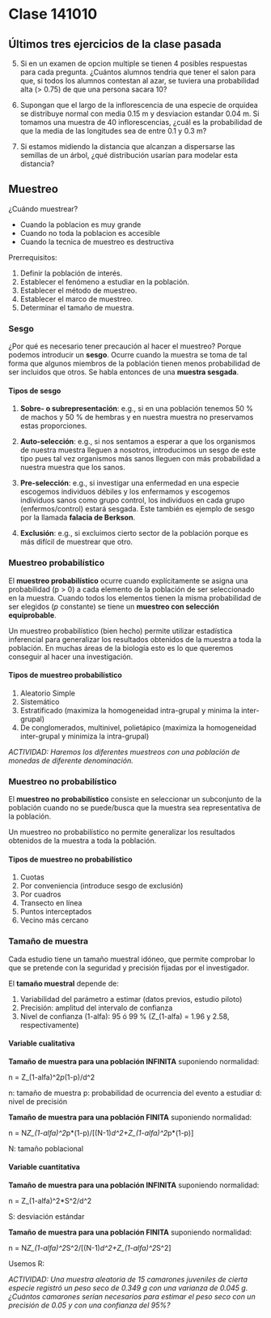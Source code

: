# Clase 141010

## Últimos tres ejercicios de la clase pasada

5. Si en un examen de opcion multiple se tienen 4 posibles respuestas para cada pregunta. ¿Cuántos alumnos tendria que tener el salon para que, si todos los alumnos contestan al azar, se tuviera una probabilidad alta (> 0.75) de que una persona sacara 10?



6. Supongan que el largo de la inflorescencia de una especie de orquidea se distribuye normal con media 0.15 m y desviacion estandar 0.04 m. Si tomamos una muestra de 40 inflorescencias, ¿cuál es la probabilidad de que la media de las longitudes sea de entre 0.1 y 0.3 m?

7. Si estamos midiendo la distancia que alcanzan a dispersarse las semillas de un árbol, ¿qué distribución usarían para modelar esta distancia?

## Muestreo

¿Cuándo muestrear? 

* Cuando la poblacion es muy grande
* Cuando no toda la poblacion es accesible
* Cuando la tecnica de muestreo es destructiva

Prerrequisitos:

1. Definir la población de interés.
2. Establecer el fenómeno a estudiar en la población.
3. Establecer el método de muestreo.
4. Establecer el marco de muestreo.
5. Determinar el tamaño de muestra.

### Sesgo

¿Por qué es necesario tener precaución al hacer el muestreo? Porque podemos introducir un **sesgo**. Ocurre cuando la muestra se toma de tal forma que algunos miembros de la población tienen menos probabilidad de ser incluidos que otros. Se habla entonces de una **muestra sesgada**.

#### Tipos de sesgo

1. **Sobre- o subrepresentación**: e.g., si en una población tenemos 50 % de machos y 50 % de hembras y en nuestra muestra no preservamos estas proporciones.

2. **Auto-selección**: e.g., si nos sentamos a esperar a que los organismos de nuestra muestra lleguen a nosotros, introducimos un sesgo de este tipo pues tal vez organismos más sanos lleguen con más probabilidad a nuestra muestra que los sanos.

3. **Pre-selección**: e.g., si investigar una enfermedad en una especie escogemos individuos débiles y los enfermamos y escogemos individuos sanos como grupo control, los individuos en cada grupo (enfermos/control) estará sesgada. Este también es ejemplo de sesgo por la llamada **falacia de Berkson**.

4. **Exclusión**: e.g., si excluimos cierto sector de la población porque es más difícil de muestrear que otro.

### Muestreo probabilístico

El **muestreo probabilístico** ocurre cuando explícitamente se asigna una probabilidad (p > 0) a cada elemento de la población de ser seleccionado en la muestra. Cuando todos los elementos tienen la misma probabilidad de ser elegidos (_p_ constante) se tiene un **muestreo con selección equiprobable**.

Un muestreo probabilístico (bien hecho) permite utilizar estadística inferencial para generalizar los resultados obtenidos de la muestra a toda la población. En muchas áreas de la biología esto es lo que queremos conseguir al hacer una investigación.

#### Tipos de muestreo probabilístico

1. Aleatorio Simple
2. Sistemático
3. Estratificado (maximiza la homogeneidad intra-grupal y minima la inter-grupal)
4. De conglomerados, multinivel, polietápico (maximiza la homogeneidad inter-grupal y minimiza la intra-grupal)

_ACTIVIDAD: Haremos los diferentes muestreos con una población de monedas de diferente denominación._

### Muestreo no probabilístico

El **muestreo no probabilístico** consiste en seleccionar un subconjunto de la población cuando no se puede/busca que la muestra sea representativa de la población.

Un muestreo no probabilístico no permite generalizar los resultados obtenidos de la muestra a toda la población.

#### Tipos de muestreo no probabilístico

1. Cuotas 
2. Por conveniencia (introduce sesgo de exclusión)
3. Por cuadros
4. Transecto en línea
5. Puntos interceptados
6. Vecino más cercano

### Tamaño de muestra

Cada estudio tiene un tamaño muestral idóneo, que permite comprobar lo que se pretende con la seguridad y precisión fijadas por el investigador.

El **tamaño muestral** depende de:

1. Variabilidad del parámetro a estimar (datos previos, estudio piloto)
2. Precisión: amplitud del intervalo de confianza
3. Nivel de confianza (1-alfa): 95 ó 99 % (Z_(1-alfa) = 1.96 y 2.58, respectivamente)

#### Variable cualitativa

**Tamaño de muestra para una población INFINITA** suponiendo normalidad:

n = Z_(1-alfa)^2*p*(1-p)/d^2

n: tamaño de muestra
p: probabilidad de ocurrencia del evento a estudiar
d: nivel de precisión

**Tamaño de muestra para una población FINITA** suponiendo normalidad:

n = N*Z_(1-alfa)^2*p*(1-p)/[(N-1)*d^2+Z_(1-alfa)^2*p*(1-p)]

N: tamaño poblacional

#### Variable cuantitativa

**Tamaño de muestra para una población INFINITA** suponiendo normalidad:

n = Z_(1-alfa)^2*S^2/d^2

S: desviación estándar

**Tamaño de muestra para una población FINITA** suponiendo normalidad:

n = N*Z_(1-alfa)^2*S^2/[(N-1)*d^2+Z_(1-alfa)^2*S^2]

Usemos R:

_ACTIVIDAD: Una muestra aleatoria de 15 camarones juveniles de cierta especie registró un peso seco de 0.349 g con una varianza de 0.045 g. ¿Cuántos camarones serían necesarios para estimar el peso seco con un precisión de 0.05 y con una confianza del 95%?_


